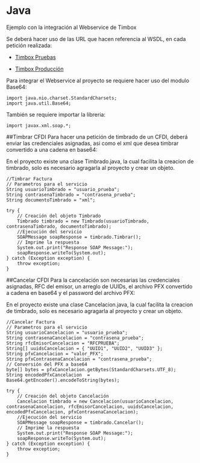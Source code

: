 # Java
Ejemplo con la integración al Webservice de Timbox

Se deberá hacer uso de las URL que hacen referencia al WSDL, en cada petición realizada:

- [Timbox Pruebas](https://staging.ws.timbox.com.mx/timbrado/wsdl)

- [Timbox Producción](https://sistema.timbox.com.mx/timbrado/wsdl)

Para integrar el Webservice al proyecto se requiere hacer uso del modulo Base64:

```
import java.nio.charset.StandardCharsets;
import java.util.Base64;
```

También se requiere importar la libreria:

```
import javax.xml.soap.*;
```

##Timbrar CFDI
Para hacer una petición de timbrado de un CFDI, deberá enviar las credenciales asignadas, asi como el xml que desea timbrar convertido a una cadena en base64:

En el proyecto existe una clase Timbrado.java, la cual facilita la creacion de timbrado, solo es necesario agragarla al proyecto y crear un objeto.
```
//Timbrar Factura
// Parametros para el servicio
String usuarioTimbrado = "usuario_prueba";
String contrasenaTimbrado = "contrasena_prueba";
String documentoTimbrado = "xml";

try {
    // Creación del objeto Timbrado
    Timbrado timbrado = new Timbrado(usuarioTimbrado, contrasenaTimbrado, documentoTimbrado);
    //Ejecución del servicio
    SOAPMessage soapResponse = timbrado.Timbrar();
    // Imprime la respuesta
    System.out.print("Response SOAP Message:");
    soapResponse.writeTo(System.out);
} catch (Exception exception) {
    throw exception;
}
```

##Cancelar CFDI
Para la cancelación son necesarias las credenciales asignadas, RFC del emisor, un arreglo de UUIDs, el archivo PFX convertido a cadena en base64 y el password del archivo PFX:

En el proyecto existe una clase Cancelacion.java, la cual facilita la creacion de timbrado, solo es necesario agragarla al proyecto y crear un objeto.
```
//Cancelar Factura
// Parametros para el servicio
String usuarioCancelacion = "usuario_prueba";
String contrasenaCancelacion = "contrasena_prueba";
String rfcEmisorCancelacion = "RFCPRUEBA";
String[] uuidsCancelacion = { "UUID1", "UUID2", "UUID3" };
String pfxCancelacion = "valor_PFX";
String pfxContrasenaCancelacion = "contrasena_prueba";
// Conversión del PFX a base64
byte[] bytes = pfxCancelacion.getBytes(StandardCharsets.UTF_8);
String encodedPfxCancelacion  = Base64.getEncoder().encodeToString(bytes);

try {
    // Creación del objeto Cancelación
    Cancelacion timbrado = new Cancelacion(usuarioCancelacion, contrasenaCancelacion, rfcEmisorCancelacion, uuidsCancelacion, encodedPfxCancelacion, pfxContrasenaCancelacion);
    //Ejecución del servicio
    SOAPMessage soapResponse = timbrado.Cancelar();
    // Imprime la respuesta
    System.out.print("Response SOAP Message:");
    soapResponse.writeTo(System.out);
} catch (Exception exception) {
    throw exception;
}
```
